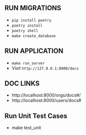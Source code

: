 ## RUN MIGRATIONS
- `pip install poetry`
- `poetry install`
- `poetry shell`
- `make create_database`

## RUN APPLICATION

- `make run_server`
- Visit `http://127.0.0.1:8000/docs`

## DOC LINKS
- http://localhost:8000/orgs/docs#/
- http://localhost:8000/users/docs#

## Run Unit Test Cases
- make test_unit
